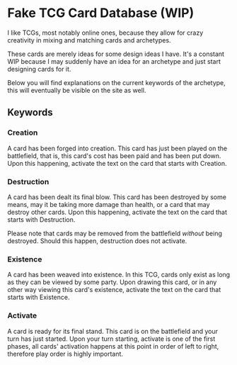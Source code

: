 # Fake TCG Card Database (WIP)
I like TCGs, most notably online ones, because they allow for crazy creativity in mixing and matching cards and archetypes.

These cards are merely ideas for some design ideas I have. It's a constant WIP because I may suddenly have an idea for an archetype and just start designing cards for it.

Below you will find explanations on the current keywords of the archetype, this will eventually be visible on the site as well.

## Keywords
### Creation
A card has been forged into creation. This card has just been played on the battlefield, that is, this card's cost has been paid and has been put down. Upon this happening, activate the text on the card that starts with Creation.

### Destruction
A card has been dealt its final blow. This card has been destroyed by some means, may it be taking more damage than health, or a card that may destroy other cards. Upon this happening, activate the text on the card that starts with Destruction.

Please note that cards may be removed from the battlefield *without* being destroyed. Should this happen, destruction does not activate.

### Existence
A card has been weaved into existence. In this TCG, cards only exist as long as they can be viewed by some party. Upon drawing this card, or in any other way viewing this card's existence, activate the text on the card that starts with Existence.

### Activate
A card is ready for its final stand. This card is on the battlefield and your turn has just started. Upon your turn starting, activate is one of the first phases, all cards' activation happens at this point in order of left to right, therefore play order is highly important.
